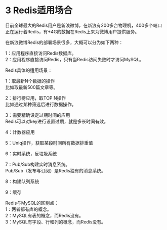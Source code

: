 # 3 Redis适用场合

目前全球最大的Redis用户是新浪微博，在新浪有200多台物理机，400多个端口正在运行着Redis，有+4G的数据在Redis上来为微博用户提供服务。  

在新浪微博Redis的部署场景很多，大概可以分为如下两种：  

1：应用程序直接访问Redis数据库。  
2：应用程序直接访问Redis，只有当Redis访问失败时才访问MySQL。

Redis具体的适用场景：  

1：取最新N个数据的操作  
比如取最新500篇文章等。
  
2：排行榜应用，取TOP N操作  
比如通过某种筛选后进行数据操作。
  
3：需要精确设定过期时间的应用  
Redis可以对key进行设置过期，就是多长时间有效。
  
4：计数器应用
  
5：Uniq操作，获取某段时间所有数据排重值
  
6：实时系统，反垃圾系统
  
7：Pub/Sub构建实时消息系统。  
Pub/Sub（发布与订阅）是Redis独有的消息系统。
  
8：构建队列系统  

9：缓存  
  

Redis与MySQL的区别点：  
1：两者都有库的概念。  
2：MySQL有表的概念，而Redis没有。  
3：MySQL有字段、行和列的概念，而Redis没有。  
